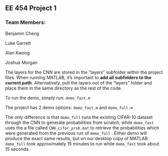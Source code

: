 ## EE 454 Project 1
### Team Members:
Benjamin Cheng

Luke Garrett

Alan Kwong

Joshua Morgan

The layers for the CNN are stored in the “layers” subfolder within the project files. When running MATLAB, it’s important to **add all subfolders to the current path**. Alternatively, pull the layers out of the “layers” folder and place them in the same directory as the rest of the code. 

To run the demo, simply run: `demo_fast.m`

The project has 2 demo options: `demo_fast.m` and `demo_full.m` 

The only difference is that `demo_full` runs the existing CIFAR-10 dataset through the CNN to generate probabilities from scratch, while `demo_fast` uses the a file called `CNN_cifar_prob.mat` to retrieve the probabilities which were generated from the previous run of `demo_full` .
Either demo will produce the exact same results, but on our desktop copy of MATLAB `demo_full` took approximately 15 minutes to run while `demo_fast` took about 15 seconds.